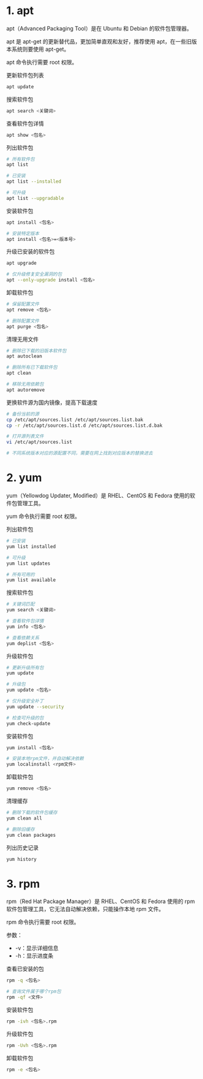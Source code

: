 # 1. apt

apt（Advanced Packaging Tool）是在 Ubuntu 和 Debian 的软件包管理器。

apt 是 apt-get 的更新替代品，更加简单直观和友好，推荐使用 apt，在一些旧版本系统则要使用 apt-get。

apt 命令执行需要 root 权限。

更新软件包列表

```bash
apt update
```

搜索软件包

```bash
apt search <关键词>
```

查看软件包详情

```bash
apt show <包名>
```

列出软件包

```bash
# 所有软件包
apt list

# 已安装
apt list --installed

# 可升级
apt list --upgradable
```

安装软件包

```bash
apt install <包名>

# 安装特定版本
apt install <包名>=<版本号>
```

升级已安装的软件包

```bash
apt upgrade

# 仅升级修复安全漏洞的包
apt --only-upgrade install <包名>
```

卸载软件包

```bash
# 保留配置文件
apt remove <包名>

# 删除配置文件
apt purge <包名>
```

清理无用文件

```bash
# 删除已下载的旧版本软件包
apt autoclean

# 删除所有已下载软件包
apt clean

# 移除无用依赖包
apt autoremove
```

更换软件源为国内镜像，提高下载速度

```bash
# 备份当前的源
cp /etc/apt/sources.list /etc/apt/sources.list.bak
cp -r /etc/apt/sources.list.d /etc/apt/sources.list.d.bak

# 打开源列表文件
vi /etc/apt/sources.list

# 不同系统版本对应的源配置不同，需要在网上找到对应版本的替换进去
```

# 2. yum

yum（Yellowdog Updater, Modified）是 RHEL、CentOS 和 Fedora 使用的软件包管理工具。

yum 命令执行需要 root 权限。

列出软件包

```bash
# 已安装
yum list installed

# 可升级
yum list updates

# 所有可用的
yum list available
```

搜索软件包

```bash
# 关键词匹配
yum search <关键词>

# 查看软件包详情
yum info <包名>

# 查看依赖关系
yum deplist <包名>
```

升级软件包

```bash
# 更新升级所有包
yum update

# 升级包
yum update <包名>

# 仅升级安全补丁
yum update --security

# 检查可升级的包
yum check-update
```

安装软件包

```bash
yum install <包名>

# 安装本地rpm文件，并自动解决依赖
yum localinstall <rpm文件>
```

卸载软件包

```bash
yum remove <包名>
```

清理缓存

```bash
# 删除下载的软件包缓存
yum clean all

# 删除旧缓存
yum clean packages
```

列出历史记录

```bash
yum history
```

# 3. rpm

rpm（Red Hat Package Manager）是 RHEL、CentOS 和 Fedora 使用的 rpm 软件包管理工具，它无法自动解决依赖，只能操作本地 rpm 文件。

rpm 命令执行需要 root 权限。

参数：

* -v：显示详细信息
* -h：显示进度条

查看已安装的包

```bash
rpm -q <包名>

# 查询文件属于哪个rpm包
rpm -qf <文件>
```

安装软件包

```bash
rpm -ivh <包名>.rpm
```

升级软件包

```bash
rpm -Uvh <包名>.rpm
```

卸载软件包

```bash
rpm -e <包名>
```

